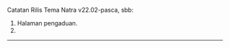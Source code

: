Catatan Rilis Tema Natra v22.02-pasca, sbb:

1. Halaman pengaduan.
2. 


****************************************************************
